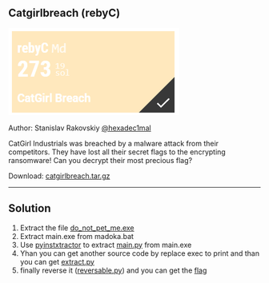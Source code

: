 ## Catgirlbreach (rebyC)

![2.png](2.png)

Author: Stanislav Rakovskiy [@hexadec1mal](https://t.me/hexadec1mal)

CatGirl Industrials was breached by a malware attack from their competitors. They have lost all their secret flags to the encrypting ransomware! Can you decrypt their most precious flag?

Download: [catgirlbreach.tar.gz](catgirlbreach.tar.gz)

---

## Solution

1. Extract the file [do_not_pet_me.exe](do_not_pet_me.exe)
2. Extract main.exe from madoka.bat
3. Use [pyinstxtractor](https://github.com/extremecoders-re/pyinstxtractor) to extract [main.py](./main.py) from main.exe
4. Yhan you can get another source code by replace exec to print and than you can get [extract.py](./extract.py)
5. finally reverse it ([reversable.py](./reversable.py)) and you can get the [flag](./flag.png) 
